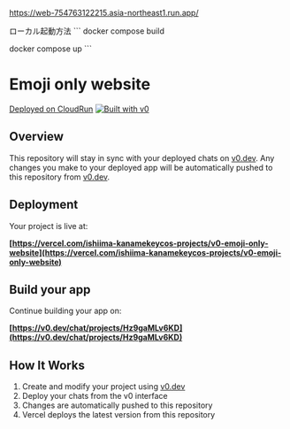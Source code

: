 https://web-754763122215.asia-northeast1.run.app/

ローカル起動方法
\`\`\`
docker compose build

docker compose up
\`\`\`

# Emoji only website

[Deployed on CloudRun](https://web-754763122215.asia-northeast1.run.app)
[![Built with v0](https://img.shields.io/badge/Built%20with-v0.dev-black?style=for-the-badge)](https://v0.dev/chat/projects/Hz9gaMLv6KD)

## Overview

This repository will stay in sync with your deployed chats on [v0.dev](https://v0.dev).
Any changes you make to your deployed app will be automatically pushed to this repository from [v0.dev](https://v0.dev).

## Deployment

Your project is live at:

**[https://vercel.com/ishiima-kanamekeycos-projects/v0-emoji-only-website](https://vercel.com/ishiima-kanamekeycos-projects/v0-emoji-only-website)**

## Build your app

Continue building your app on:

**[https://v0.dev/chat/projects/Hz9gaMLv6KD](https://v0.dev/chat/projects/Hz9gaMLv6KD)**

## How It Works

1. Create and modify your project using [v0.dev](https://v0.dev)
2. Deploy your chats from the v0 interface
3. Changes are automatically pushed to this repository
4. Vercel deploys the latest version from this repository
